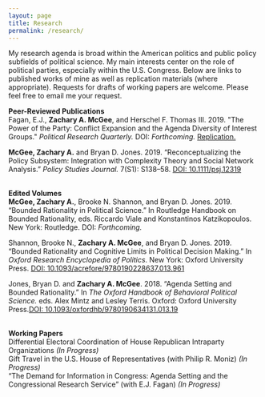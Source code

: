 ```yaml
---
layout: page
title: Research
permalink: /research/
---
```

My research agenda is broad within the American politics and public policy subfields of political science. My main interests center on the role of political parties, especially within the U.S. Congress. Below are links to published works of mine as well as replication materials (where appropriate). Requests for drafts of working papers are welcome. Please feel free to email me your request.

**Peer-Reviewed Publications** <br>
Fagan, E.J., **Zachary A. McGee**, and Herschel F. Thomas III. 2019. "The Power of the Party: Conflict Expansion and the Agenda Diversity of Interest Groups." *Political Research Quarterly.* DOI: *Forthcoming.* [Replication.](/replication/fagan_mcgee_thomas_prq19.zip)

**McGee, Zachary A.** and Bryan D. Jones. 2019. “Reconceptualizing the Policy Subsystem: Integration with Complexity Theory and Social Network Analysis.” *Policy Studies Journal.* 7(S1): S138–58. [DOI: 10.1111/psj.12319](https://onlinelibrary.wiley.com/doi/full/10.1111/psj.12319) <br><br>

**Edited Volumes** <br>
**McGee, Zachary  A.**, Brooke N. Shannon, and Bryan D. Jones. 2019. “Bounded Rationality in Political Science.” In Routledge Handbook on Bounded Rationality, eds. Riccardo Viale and Konstantinos Katzikopoulos. New York: Routledge. DOI: *Forthcoming.*<br>

Shannon, Brooke N., **Zachary  A.  McGee**, and Bryan D. Jones. 2019. “Bounded Rationality and Cognitive Limits in Political Decision Making.” In *Oxford Research Encyclopedia of Politics*. New York: Oxford University Press. [DOI: 10.1093/acrefore/9780190228637.013.961](https://oxfordre.com/politics/view/10.1093/acrefore/9780190228637.001.0001/acrefore-9780190228637-e-961)<br>

Jones, Bryan D. and **Zachary A. McGee**. 2018. “Agenda Setting and Bounded Rationality.” In *The Oxford Handbook of Behavioral Political Science.* eds. Alex Mintz and Lesley Terris. Oxford: Oxford University Press.[DOI: 10.1093/oxfordhb/9780190634131.013.19](http://www.oxfordhandbooks.com/view/10.1093/oxfordhb/9780190634131.001.0001/oxfordhb-9780190634131-e-19)<br><br>

**Working Papers** <br>
Differential Electoral Coordination of House Republican Intraparty Organizations *(In Progress)*<br>
Gift Travel in the U.S. House of Representatives (with Philip R. Moniz) *(In Progress)*<br>
“The Demand for Information in Congress: Agenda Setting and the Congressional Research Service” (with E.J. Fagan) *(In Progress)*
